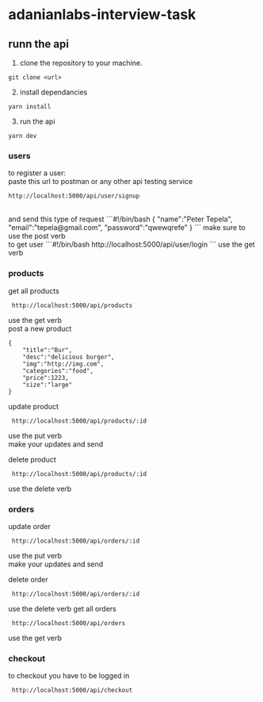 # adanianlabs-interview-task
 ## runn the api

1. clone the repository to your machine.

```#!/bin/bash
git clone <url>
```

2. install dependancies

```#!/bin/bash
yarn install
```

3. run the api

```#!/bin/bash
yarn dev
```

### users
to register a user:
<br>
paste this url to postman or any other api testing service
```#!/bin/bash
http://localhost:5000/api/user/signup
```
<br>
and send this type of request
```#!/bin/bash
{
  "name":"Peter Tepela",
  "email":"tepela@gmail.com",
  "password":"qwewqrefe"
}
```
make sure to use the post verb
<br>
to get user
```#!/bin/bash
 http://localhost:5000/api/user/login
```
use the get verb

### products
get all products
```#!/bin/bash
 http://localhost:5000/api/products
```
use the get verb
<br>
post a new product
```#!/bin/bash
{
    "title":"Bur",
    "desc":"delicious burger",
    "img":"http://img.com",
    "categories":"food",
    "price":1223,
    "size":"large"
}
```
update product

```#!/bin/bash
 http://localhost:5000/api/products/:id
```
use the put verb 
<br>
make your updates and send
<br>

delete product
```#!/bin/bash
 http://localhost:5000/api/products/:id
```
use the delete verb

### orders
update order

```#!/bin/bash
 http://localhost:5000/api/orders/:id
```
use the put verb 
<br>
make your updates and send
<br>

delete order
```#!/bin/bash
 http://localhost:5000/api/orders/:id
```
use the delete verb
get all orders
```#!/bin/bash
 http://localhost:5000/api/orders
```
use the get verb
<br>

### checkout
to checkout you have to be logged in
```#!/bin/bash
 http://localhost:5000/api/checkout
```
